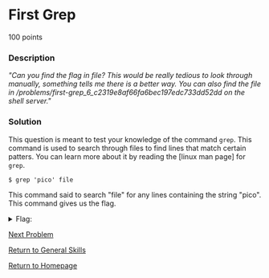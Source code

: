 # First Grep
100 points

### Description
*"Can you find the flag in file? This would be really tedious to look through manually, something tells me there is a better way. You can also find the file in /problems/first-grep_6_c2319e8af66fa6bec197edc733dd52dd on the shell server."*

### Solution
This question is meant to test your knowledge of the command `grep`. This command is used to search through files to find lines that match certain patters.
You can learn more about it by reading the [linux man page] for `grep`.
```
$ grep 'pico' file
```

This command said to search "file" for any lines containing the string "pico". This command gives us the flag.
<details>
  <summary>Flag:</summary>
  picoCTF{grep_is_good_to_find_things_cdb327ab}
</details>

[Next Problem](https://github.com/sdvickers98/picoCTF-2019-Walkthrough/blob/master/general_skills/%237%20-%20Resources.md)

[Return to General Skills](https://github.com/sdvickers98/picoCTF-2019-Walkthrough/blob/master/general_skills/%230%20-%20General%20Skills%20Homepage.md)

[Return to Homepage](https://github.com/sdvickers98/picoCTF-2019-Walkthrough)
